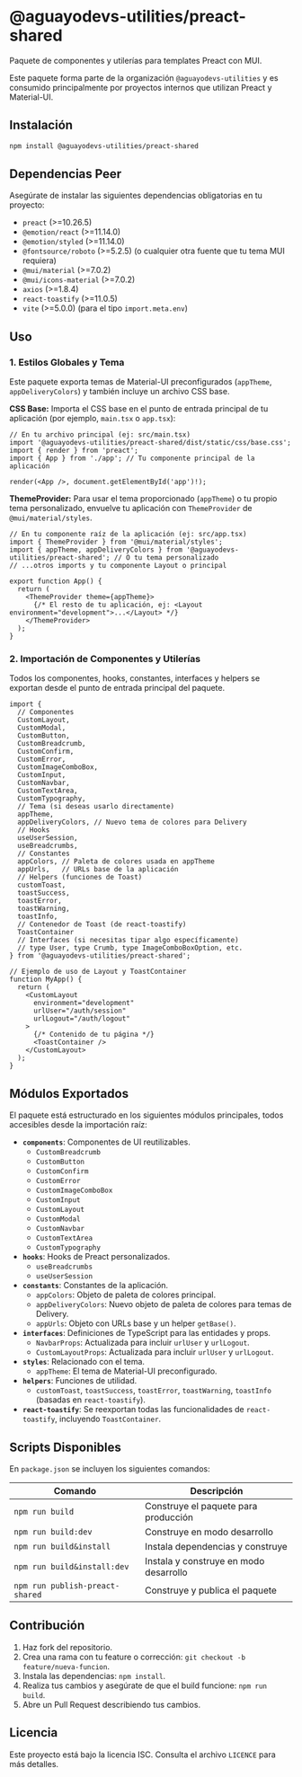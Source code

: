 # @aguayodevs-utilities/preact-shared

Paquete de componentes y utilerías para templates Preact con MUI.

Este paquete forma parte de la organización `@aguayodevs-utilities` y es consumido principalmente por proyectos internos que utilizan Preact y Material-UI.

## Instalación

```bash
npm install @aguayodevs-utilities/preact-shared
```

## Dependencias Peer

Asegúrate de instalar las siguientes dependencias obligatorias en tu proyecto:

- `preact` (>=10.26.5)
- `@emotion/react` (>=11.14.0)
- `@emotion/styled` (>=11.14.0)
- `@fontsource/roboto` (>=5.2.5) (o cualquier otra fuente que tu tema MUI requiera)
- `@mui/material` (>=7.0.2)
- `@mui/icons-material` (>=7.0.2)
- `axios` (>=1.8.4)
- `react-toastify` (>=11.0.5)
- `vite` (>=5.0.0) (para el tipo `import.meta.env`)

## Uso

### 1. Estilos Globales y Tema

Este paquete exporta temas de Material-UI preconfigurados (`appTheme`, `appDeliveryColors`) y también incluye un archivo CSS base.

**CSS Base:**
Importa el CSS base en el punto de entrada principal de tu aplicación (por ejemplo, `main.tsx` o `app.tsx`):

```tsx
// En tu archivo principal (ej: src/main.tsx)
import '@aguayodevs-utilities/preact-shared/dist/static/css/base.css';
import { render } from 'preact';
import { App } from './app'; // Tu componente principal de la aplicación

render(<App />, document.getElementById('app')!);
```

**ThemeProvider:**
Para usar el tema proporcionado (`appTheme`) o tu propio tema personalizado, envuelve tu aplicación con `ThemeProvider` de `@mui/material/styles`.

```tsx
// En tu componente raíz de la aplicación (ej: src/app.tsx)
import { ThemeProvider } from '@mui/material/styles';
import { appTheme, appDeliveryColors } from '@aguayodevs-utilities/preact-shared'; // O tu tema personalizado
// ...otros imports y tu componente Layout o principal

export function App() {
  return (
    <ThemeProvider theme={appTheme}>
      {/* El resto de tu aplicación, ej: <Layout environment="development">...</Layout> */}
    </ThemeProvider>
  );
}
```

### 2. Importación de Componentes y Utilerías

Todos los componentes, hooks, constantes, interfaces y helpers se exportan desde el punto de entrada principal del paquete.

```tsx
import {
  // Componentes
  CustomLayout,
  CustomModal,
  CustomButton,
  CustomBreadcrumb,
  CustomConfirm,
  CustomError,
  CustomImageComboBox,
  CustomInput,
  CustomNavbar,
  CustomTextArea,
  CustomTypography,
  // Tema (si deseas usarlo directamente)
  appTheme,
  appDeliveryColors, // Nuevo tema de colores para Delivery
  // Hooks
  useUserSession,
  useBreadcrumbs,
  // Constantes
  appColors, // Paleta de colores usada en appTheme
  appUrls,   // URLs base de la aplicación
  // Helpers (funciones de Toast)
  customToast,
  toastSuccess,
  toastError,
  toastWarning,
  toastInfo,
  // Contenedor de Toast (de react-toastify)
  ToastContainer
  // Interfaces (si necesitas tipar algo específicamente)
  // type User, type Crumb, type ImageComboBoxOption, etc.
} from '@aguayodevs-utilities/preact-shared';

// Ejemplo de uso de Layout y ToastContainer
function MyApp() {
  return (
    <CustomLayout
      environment="development"
      urlUser="/auth/session"
      urlLogout="/auth/logout"
    >
      {/* Contenido de tu página */}
      <ToastContainer />
    </CustomLayout>
  );
}
```

## Módulos Exportados

El paquete está estructurado en los siguientes módulos principales, todos accesibles desde la importación raíz:

-   **`components`**: Componentes de UI reutilizables.
    -   `CustomBreadcrumb`
    -   `CustomButton`
    -   `CustomConfirm`
    -   `CustomError`
    -   `CustomImageComboBox`
    -   `CustomInput`
    -   `CustomLayout`
    -   `CustomModal`
    -   `CustomNavbar`
    -   `CustomTextArea`
    -   `CustomTypography`
-   **`hooks`**: Hooks de Preact personalizados.
    -   `useBreadcrumbs`
    -   `useUserSession`
-   **`constants`**: Constantes de la aplicación.
    -   `appColors`: Objeto de paleta de colores principal.
    -   `appDeliveryColors`: Nuevo objeto de paleta de colores para temas de Delivery.
    -   `appUrls`: Objeto con URLs base y un helper `getBase()`.
-   **`interfaces`**: Definiciones de TypeScript para las entidades y props.
    -   `NavbarProps`: Actualizada para incluir `urlUser` y `urlLogout`.
    -   `CustomLayoutProps`: Actualizada para incluir `urlUser` y `urlLogout`.
-   **`styles`**: Relacionado con el tema.
    -   `appTheme`: El tema de Material-UI preconfigurado.
-   **`helpers`**: Funciones de utilidad.
    -   `customToast`, `toastSuccess`, `toastError`, `toastWarning`, `toastInfo` (basadas en `react-toastify`).
-   **`react-toastify`**: Se reexportan todas las funcionalidades de `react-toastify`, incluyendo `ToastContainer`.

## Scripts Disponibles

En `package.json` se incluyen los siguientes comandos:

| Comando                          | Descripción                                |
| -------------------------------- | ------------------------------------------ |
| `npm run build`                  | Construye el paquete para producción       |
| `npm run build:dev`              | Construye en modo desarrollo               |
| `npm run build&install`          | Instala dependencias y construye           |
| `npm run build&install:dev`      | Instala y construye en modo desarrollo     |
| `npm run publish-preact-shared`  | Construye y publica el paquete             |

## Contribución

1.  Haz fork del repositorio.
2.  Crea una rama con tu feature o corrección: `git checkout -b feature/nueva-funcion`.
3.  Instala las dependencias: `npm install`.
4.  Realiza tus cambios y asegúrate de que el build funcione: `npm run build`.
5.  Abre un Pull Request describiendo tus cambios.

## Licencia

Este proyecto está bajo la licencia ISC. Consulta el archivo `LICENCE` para más detalles.